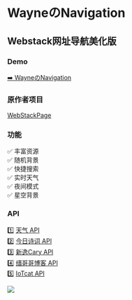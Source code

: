<p>
<strong><h1>WayneのNavigation</h1></strong>
</p>

## Webstack网址导航美化版

### Demo

[➡️ WayneのNavigation](https://nav.kong.pub/)

### 原作者项目

[WebStackPage](https://github.com/WebStackPage/WebStackPage.github.io)

### 功能

✅ 丰富资源     
✅ 随机背景   
✅ 快捷搜索   
✅ 实时天气     
✅ 夜间模式     
✅ 星空背景     

### API

1️⃣ [天气 API](https://www.tianqiapi.com/)     
2️⃣ [今日诗词 API](https://www.jinrishici.com/)     
3️⃣ [新逸Cary API](https://api.xinac.net/)    
4️⃣ [缙哥哥博客 API](https://www.dujin.org/3618.html)    
5️⃣ [IoTcat API](https://www.eee.dog/tech/rand-pic-api.html)

<a title="Copyright" target="_blank" href="https://kong.pub/"><img src="https://img.shields.io/badge/Copyright%20%C2%A9%202022--2023-Wayne-red"></a>